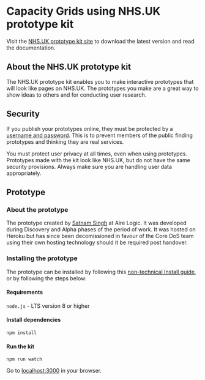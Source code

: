 # Capacity Grids using NHS.UK prototype kit

Visit the <a href="http://nhsuk-prototype-kit.azurewebsites.net/docs">NHS.UK prototype kit site</a> to download the latest version and read the documentation.

## About the NHS.UK prototype kit

The NHS.UK prototype kit enables you to make interactive prototypes that will look like pages on NHS.UK. The prototypes you make are a great way to show ideas to others and for conducting user research.

## Security

If you publish your prototypes online, they must be protected by a <a href="http://nhsuk-prototype-kit.azurewebsites.net/docs/how-tos/heroku">username and password</a>. This is to prevent members of the public finding prototypes and thinking they are real services.

You must protect user privacy at all times, even when using prototypes. Prototypes made with the kit look like NHS.UK, but do not have the same security provisions. Always make sure you are handling user data appropriately.

## Prototype

### About the prototype

The prototype created by [Satnam Singh](https://www.github.com/SatnamSinghUK) at Aire Logic. It was developed during Discovery and Alpha phases of the period of work. It was hosted on Heroku but has since been decomissioned in favour of the Core DoS team using their own hosting technology should it be required post handover.

### Installing the prototype

The prototype can be installed by following this [non-technical Install guide](http://nhsuk-prototype-kit.azurewebsites.net/docs/install/simple), or by following the steps below:

#### Requirements

`node.js` - LTS version 8 or higher

#### Install dependencies

`npm install`

#### Run the kit

`npm run watch`

Go to [localhost:3000](http://localhost:3000/) in your browser.
